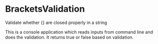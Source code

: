 # BracketsValidation

Validate whether {} are closed properly in a string 

This is a console application which reads inputs from command line and does the validation.
It returns true or false based on validation.

